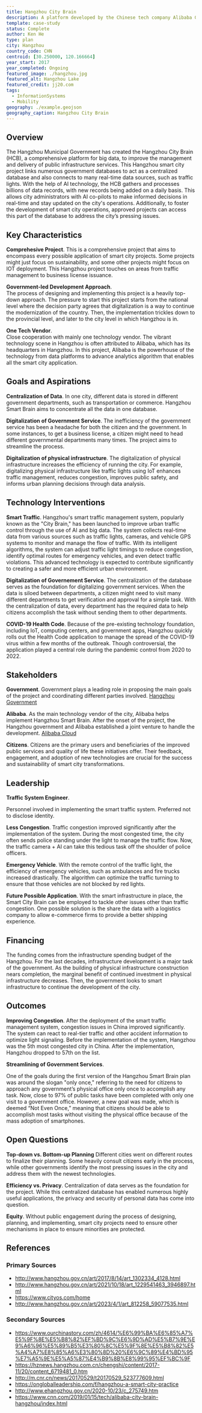 ```yaml
---
title: Hangzhou City Brain
description: A platform developed by the Chinese tech company Alibaba Group that utilizes AI and big data for urban management.
template: case-study
status: Complete
author: Ken He
type: plan
city: Hangzhou 
country_code: CHN
centroid: [30.250000, 120.166664]
year_start: 2017
year_completed: Ongoing
featured_image: ./hangzhou.jpg
featured_alt: Hangzhou Lake
featured_credit: jj20.com
tags:
  - InformationSystems
  - Mobility
geography: ./example.geojson
geography_caption: Hangzhou City Brain
---
```


## Overview

The Hangzhou Municipal Government has created the Hangzhou City Brain (HCB), a comprehensive platform for big data, to improve the management and delivery of public infrastructure services. This Hangzhou smart city project links numerous government databases to act as a centralized database and also connects to many real-time data sources, such as traffic lights. With the help of AI technology, the HCB gathers and processes billions of data records, with new records being added on a daily basis. This allows city administrators with AI co-pilots to make informed decisions in real-time and stay updated on the city's operations. Additionally, to foster the development of smart city operations, approved projects can access this part of the database to address the city’s pressing issues.

## Key Characteristics

**Comprehesive Project**.
This is a comprehensive project that aims to encompass every possible application of smart city projects. Some projects might just focus on sustainability, and some other projects might focus on IOT deployment. This Hangzhou project touches on areas from traffic management to business license issuance.

**Government-led Development Approach**.  
The process of designing and implementing this project is a heavily top-down approach. The pressure to start this project starts from the national level where the decision party agrees that digitalization is a way to continue the modernization of the country. Then, the implementation trickles down to the provincial level, and later to the city level in which Hangzhou is in.

**One Tech Vendor**.  
Close cooperation with mainly one technology vendor. The vibrant technology scene in Hangzhou is often attributed to Alibaba, which has its headquarters in Hangzhou. In this project, Alibaba is the powerhouse of the technology from data platforms to advance analytics algorithm that enables all the smart city application.

## Goals and Aspirations

**Centralization of Data**. In one city, different data is stored in different government departments, such as transportation or commerce. Hangzhou Smart Brain aims to concentrate all the data in one database.

**Digitalization of Government Service**. The inefficiency of the government service has been a headache for both the citizen and the government. In some instances, to get a business license, a citizen might need to head different governmental departments many times. The project aims to streamline the process.

**Digitalization of physical infrastructure**. The digitalization of physical infrastructure increases the efficiency of running the city. For example, digitalizing physical infrastructure like traffic lights using IoT enhances traffic management, reduces congestion, improves public safety, and informs urban planning decisions through data analysis.

## Technology Interventions

**Smart Traffic**. Hangzhou's smart traffic management system, popularly known as the "City Brain," has been launched to improve urban traffic control through the use of AI and big data. The system collects real-time data from various sources such as traffic lights, cameras, and vehicle GPS systems to monitor and manage the flow of traffic. With its intelligent algorithms, the system can adjust traffic light timings to reduce congestion, identify optimal routes for emergency vehicles, and even detect traffic violations. This advanced technology is expected to contribute significantly to creating a safer and more efficient urban environment.

**Digitalization of Governement Service**.
The centralization of the database serves as the foundation for digitalizing government services. When the data is siloed between departments, a citizen might need to visit many different departments to get verification and approval for a simple task. With the centralization of data, every department has the required data to help citizens accomplish the task without sending them to other departments.

**COVID-19 Health Code**.
 Because of the pre-existing technology foundation, including IoT, computing centers, and government apps, Hangzhou quickly rolls out the Health Code application to manage the spread of the COVID-19 virus within a few months of the outbreak. Though controversial, the application played a central role during the pandemic control from 2020 to 2022.

## Stakeholders

**Government**.
Government plays a leading role in proposing the main goals of the project and coordinating different parties involved. [Hangzhou Government](http://www.hangzhou.gov.cn/)

**Alibaba**.
As the main technology vendor of the city, Alibaba helps implement Hangzhou Smart Brain. After the onset of the project, the Hangzhou government and Alibaba established a joint venture to handle the development. [Alibaba Cloud](us.alibabacloud.com)

**Citizens**.
Citizens are the primary users and beneficiaries of the improved public services and quality of life these initiatives offer. Their feedback, engagement, and adoption of new technologies are crucial for the success and sustainability of smart city transformations.

## Leadership

**Traffic System Engineer**.

Personnel involved in implementing the smart traffic system. Preferred not to disclose identity.

**Less Congestion**.
 Traffic congestion improved significantly after the implementation of the system. During the most congested time, the city often sends police standing under the light to manage the traffic flow. Now, the traffic camera + AI can take this tedious task off the shoulder of police officers.

**Emergency Vehicle**.
With the remote control of the traffic light, the efficiency of emergency vehicles, such as ambulances and fire trucks increased drastically. The algorithm can optimize the traffic turning to ensure that those vehicles are not blocked by red lights.

**Future Possible Application**.
With the smart infrastructure in place, the Smart City Brain can be employed to tackle other issues other than traffic congestion. One possible solution is the share the data with a logistics company to allow e-commerce firms to provide a better shipping experience.

## Financing

The funding comes from the infrastructure spending budget of the Hangzhou. For the last decades, infrastructure development is a major task of the government. As the building of physical infrastructure construction nears completion, the marginal benefit of continued investment in physical infrastructure decreases. Then, the government looks to smart infrastructure to continue the development of the city.

## Outcomes

**Improving Congestion**.
After the deployment of the smart traffic management system, congestion issues in China improved significantly. The system can react to real-tier traffic and other accident information to optimize light signaling. Before the implementation of the system, Hangzhou was the 5th most congested city in China. After the implementation, Hangzhou dropped to 57th on the list.

**Streamlining of Government Services**.  

One of the goals during the first version of the Hangzhou Smart Brain plan was around the slogan "only once," referring to the need for citizens to approach any government’s physical office only once to accomplish any task. Now, close to 97% of public tasks have been completed with only one visit to a government office. However, a new goal was made, which is deemed “Not Even Once,” meaning that citizens should be able to accomplish most tasks without visiting the physical office because of the mass adoption of smartphones.

## Open Questions

**Top-down vs. Bottom-up Planning**
 Different cities went on different routes to finalize their planning. Some heavily consult citizens early in the process, while other governments identify the most pressing issues in the city and address them with the newest technologies.

**Efficiency vs. Privacy**.
Centralization of data serves as the foundation for the project. While this centralized database has enabled numerous highly useful applications, the privacy and security of personal data has come into question.

**Equity**.
Without public engagement during the process of designing, planning, and implementing, smart city projects need to ensure other mechanisms in place to ensure minorities are protected.

## References

### Primary Sources

- <http://www.hangzhou.gov.cn/art/2017/8/14/art_1302334_4128.html>
- <http://www.hangzhou.gov.cn/art/2021/10/18/art_1229541463_3946897.html>
- <https://www.cityos.com/home>
- <http://www.hangzhou.gov.cn/art/2023/4/1/art_812258_59077535.html>

### Secondary Sources

- <https://www.ourchinastory.com/zh/4614/%E6%99%BA%E6%85%A7%E5%9F%8E%E5%B8%82%EF%BD%9C%E6%9D%AD%E5%B7%9E%E9%A6%96%E5%89%B5%E3%80%8C%E5%9F%8E%E5%B8%82%E5%A4%A7%E8%85%A6%E3%80%8D%20%E6%9C%89%E4%BD%95%E7%A5%9E%E5%A5%87%E4%B9%8B%E8%99%95%EF%BC%9F>
- <https://hznews.hangzhou.com.cn/chengshi/content/2017-11/20/content_6719481_0.htm>
- <http://m.cnr.cn/news/20170529/t20170529_523777609.html>
- <https://ongloballeadership.com/f/hangzhou-a-smart-city-practice>
- <http://www.ehangzhou.gov.cn/2020-10/23/c_275749.htm>
- <https://www.cnn.com/2019/01/15/tech/alibaba-city-brain-hangzhou/index.html>
